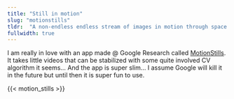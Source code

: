 ```yaml
---
title: "Still in motion"
slug: "motionstills"
tldr:  "A non-endless endless stream of images in motion through space and time."
fullwidth: true
---
```


I am really in love with an app made @ Google Research called [MotionStills](https://ai.googleblog.com/2016/06/motion-stills-create-beautiful-gifs.html). It takes little videos that can be stabilized with some quite involved CV algorithm it seems… And the app is super slim… I assume Google will kill it in the future but until then it is super fun to use.

{{< motion_stills >}}